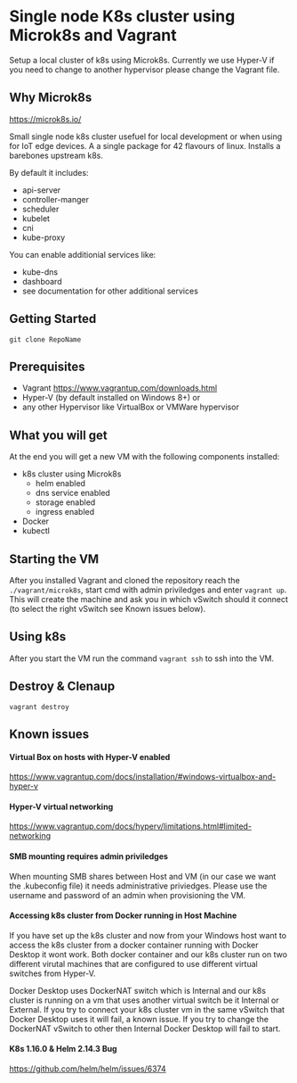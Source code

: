 # Single node K8s cluster using Microk8s and Vagrant
Setup a local cluster of k8s using Microk8s.
Currently we use Hyper-V if you need to change to another hypervisor please change the Vagrant file.

## Why Microk8s

https://microk8s.io/

Small single node k8s cluster usefuel for local development or when using for IoT edge devices.
A a single package for 42 flavours of linux.
Installs a barebones upstream k8s. 

By default it includes:
- api-server
- controller-manger
- scheduler
- kubelet
- cni
- kube-proxy

You can enable additionial services like:
- kube-dns
- dashboard
- see documentation for other additional services

## Getting Started
`git clone RepoName`

## Prerequisites
- Vagrant https://www.vagrantup.com/downloads.html
- Hyper-V (by default installed on Windows 8+) or
- any other Hypervisor like VirtualBox or VMWare hypervisor

## What you will get
At the end you will get a new VM with the following components installed:
- k8s cluster using Microk8s
    - helm enabled
    - dns service enabled
    - storage enabled
    - ingress enabled
- Docker
- kubectl

## Starting the VM

After you installed Vagrant and cloned the repository reach the `./vagrant/microk8s`, start cmd with admin priviledges and enter `vagrant up`.
This will create the machine and ask you in which vSwitch should it connect (to select the right vSwitch see Known issues below).

## Using k8s

After you start the VM run the command `vagrant ssh` to ssh into the VM.

## Destroy & Clenaup

`vagrant destroy`

## Known issues

#### Virtual Box on hosts with Hyper-V enabled

https://www.vagrantup.com/docs/installation/#windows-virtualbox-and-hyper-v

#### Hyper-V virtual networking

https://www.vagrantup.com/docs/hyperv/limitations.html#limited-networking

#### SMB mounting requires admin priviledges
When mounting SMB shares between Host and VM (in our case we want the .kubeconfig file) it needs administrative priviedges.
Please use the username and password of an admin when provisioning the VM.

#### Accessing k8s cluster from Docker running in Host Machine

If you have set up the k8s cluster and now from your Windows host want to access the k8s cluster from a docker container running with Docker Desktop it wont work.
Both docker container and our k8s cluster run on two different virutal machines that are configured to use different virtual switches from Hyper-V.

Docker Desktop uses DockerNAT switch which is Internal and our k8s cluster is running on a vm that uses another virtual switch be it Internal or External.
If you try to connect your k8s cluster vm in the same vSwitch that Docker Desktop uses it will fail, a known issue.
If you try to change the DockerNAT vSwitch to other then Internal Docker Desktop will fail to start.

#### K8s 1.16.0 & Helm 2.14.3 Bug

https://github.com/helm/helm/issues/6374